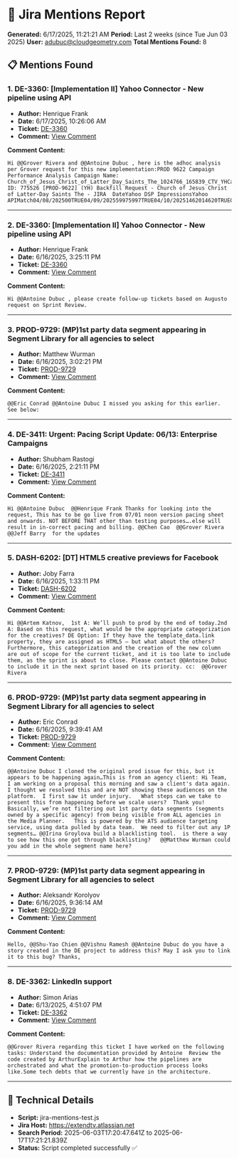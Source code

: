 # 🎯 Jira Mentions Report

**Generated:** 6/17/2025, 11:21:21 AM
**Period:** Last 2 weeks (since Tue Jun 03 2025)
**User:** adubuc@cloudgeometry.com
**Total Mentions Found:** 8

## 📋 Mentions Found

### 1. DE-3360: [Implementation II] Yahoo Connector - New pipeline using API

- **Author:** Henrique Frank
- **Date:** 6/17/2025, 10:26:06 AM
- **Ticket:** [DE-3360](https://extendtv.atlassian.net/browse/DE-3360)
- **Comment:** [View Comment](https://extendtv.atlassian.net/browse/DE-3360?focusedCommentId=186775)

**Comment Content:**
```
Hi @@Grover Rivera and @@Antoine Dubuc , here is the adhoc analysis per Grover request for this new implementation:PROD 9622 Campaign Performance Analysis Campaign Name: Church_of_Jesus_Christ_of_Latter_Day_Saints_The_1024766_165839_CTV_YHCampaign ID: 775526 [PROD-9622] (YH) Backfill Request - Church of Jesus Christ of Latter-Day Saints The - JIRA  DateYahoo DSP ImpressionsYahoo APIMatch04/08/202500TRUE04/09/202559975997TRUE04/10/20251462014620TRUE04/11/20252015020150TRUE04/12/20252239222392TRUE04/13/20252424324243TRUE04/14/20257496074960TRUE04/15/20259532095320TRUE04/16/20256796867968TRUE04/17/20255747757477TRUE04/18/20256298562985TRUE04/19/20257023270232TRUE04/20/20252997529975TRUE04/21/20251818TRUE04/22/2025546337546337
```

---

### 2. DE-3360: [Implementation II] Yahoo Connector - New pipeline using API

- **Author:** Henrique Frank
- **Date:** 6/16/2025, 3:25:11 PM
- **Ticket:** [DE-3360](https://extendtv.atlassian.net/browse/DE-3360)
- **Comment:** [View Comment](https://extendtv.atlassian.net/browse/DE-3360?focusedCommentId=186663)

**Comment Content:**
```
Hi @@Antoine Dubuc , please create follow-up tickets based on Augusto request on Sprint Review.
```

---

### 3. PROD-9729: (MP)1st party data segment appearing in Segment Library for all agencies to select

- **Author:** Matthew Wurman
- **Date:** 6/16/2025, 3:02:21 PM
- **Ticket:** [PROD-9729](https://extendtv.atlassian.net/browse/PROD-9729)
- **Comment:** [View Comment](https://extendtv.atlassian.net/browse/PROD-9729?focusedCommentId=186659)

**Comment Content:**
```
@@Eric Conrad @@Antoine Dubuc I missed you asking for this earlier. See below:
```

---

### 4. DE-3411: Urgent: Pacing Script Update: 06/13: Enterprise Campaigns

- **Author:** Shubham Rastogi
- **Date:** 6/16/2025, 2:21:11 PM
- **Ticket:** [DE-3411](https://extendtv.atlassian.net/browse/DE-3411)
- **Comment:** [View Comment](https://extendtv.atlassian.net/browse/DE-3411?focusedCommentId=186655)

**Comment Content:**
```
Hi @@Antoine Dubuc  @@Henrique Frank Thanks for looking into the request, This has to be go live from 07/01 noon version pacing sheet  and onwards. NOT BEFORE THAT other than testing purposes….else will result in in-correct pacing and billing. @@Chen Cao  @@Grover Rivera  @@Jeff Barry  for the updates
```

---

### 5. DASH-6202: [DT] HTML5 creative previews for Facebook

- **Author:** Joby Farra
- **Date:** 6/16/2025, 1:33:11 PM
- **Ticket:** [DASH-6202](https://extendtv.atlassian.net/browse/DASH-6202)
- **Comment:** [View Comment](https://extendtv.atlassian.net/browse/DASH-6202?focusedCommentId=186651)

**Comment Content:**
```
Hi @@Artem Katnov,  1st A: We’ll push to prod by the end of today.2nd A: Based on this request, what would be the appropriate categorization for the creatives? DE Option: If they have the template_data.link property, they are assigned as HTML5 — but what about the others? Furthermore, this categorization and the creation of the new column are out of scope for the current ticket, and it is too late to include them, as the sprint is about to close. Please contact @@Antoine Dubuc to include it in the next sprint based on its priority. cc:  @@Grover Rivera
```

---

### 6. PROD-9729: (MP)1st party data segment appearing in Segment Library for all agencies to select

- **Author:** Eric Conrad
- **Date:** 6/16/2025, 9:39:41 AM
- **Ticket:** [PROD-9729](https://extendtv.atlassian.net/browse/PROD-9729)
- **Comment:** [View Comment](https://extendtv.atlassian.net/browse/PROD-9729?focusedCommentId=186618)

**Comment Content:**
```
@@Antoine Dubuc I cloned the original prod issue for this, but it appears to be happening again…This is from an agency client: Hi Team, I am working on a proposal this morning and saw a client's data again. I thought we resolved this and are NOT showing these audiences on the platform.  I first saw it under injury.   What steps can we take to present this from happening before we scale users?  Thank you!    Basically, we’re not filtering out 1st party data segments (segments owned by a specific agency) from being visible from ALL agencies in the Media Planner.   This is powered by the ATS audience targeting service, using data pulled by data team.  We need to filter out any 1P segments… @@Irina Groylova build a blacklisting tool.  is there a way to see how this one got through blacklisting?   @@Matthew Wurman could you add in the whole segment name here?
```

---

### 7. PROD-9729: (MP)1st party data segment appearing in Segment Library for all agencies to select

- **Author:** Aleksandr Korolyov
- **Date:** 6/16/2025, 9:36:14 AM
- **Ticket:** [PROD-9729](https://extendtv.atlassian.net/browse/PROD-9729)
- **Comment:** [View Comment](https://extendtv.atlassian.net/browse/PROD-9729?focusedCommentId=186590)

**Comment Content:**
```
Hello, @@Shu-Yao Chien @@Vishnu Ramesh @@Antoine Dubuc do you have a story created in the DE project to address this? May I ask you to link it to this bug? Thanks,
```

---

### 8. DE-3362: LinkedIn support

- **Author:** Simon Arias
- **Date:** 6/13/2025, 4:51:07 PM
- **Ticket:** [DE-3362](https://extendtv.atlassian.net/browse/DE-3362)
- **Comment:** [View Comment](https://extendtv.atlassian.net/browse/DE-3362?focusedCommentId=186502)

**Comment Content:**
```
@@Grover Rivera regarding this ticket I have worked on the following tasks: Understand the documentation provided by Antoine  Review the code created by ArthurExplain to Arthur how the pipelines are orchestrated and what the promotion-to-production process looks like.Some tech debts that we currently have in the architecture.
```

---

## 🔧 Technical Details

- **Script:** jira-mentions-test.js
- **Jira Host:** https://extendtv.atlassian.net
- **Search Period:** 2025-06-03T17:20:47.641Z to 2025-06-17T17:21:21.839Z
- **Status:** Script completed successfully ✅

